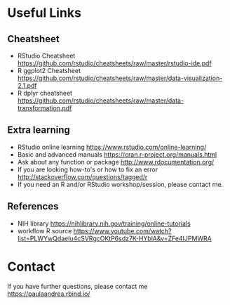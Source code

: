 # Useful Links

## Cheatsheet

* RStudio Cheatsheet https://github.com/rstudio/cheatsheets/raw/master/rstudio-ide.pdf
* R ggplot2 Cheatsheet https://github.com/rstudio/cheatsheets/raw/master/data-visualization-2.1.pdf
* R dplyr cheatsheet https://github.com/rstudio/cheatsheets/raw/master/data-transformation.pdf

## Extra learning

* RStudio online learning https://www.rstudio.com/online-learning/
* Basic and advanced manuals https://cran.r-project.org/manuals.html
* Ask about any function or package http://www.rdocumentation.org/
* If you are looking how-to's or how to fix an error http://stackoverflow.com/questions/tagged/r
* If you need an R and/or RStudio workshop/session, please contact me. 

## References

* NIH library https://nihlibrary.nih.gov/training/online-tutorials
* workflow R source https://www.youtube.com/watch?list=PLWYwQdaelu4cSVRgcOKtP6sdz7K-HYblA&v=ZFe4IJPMWRA

# Contact

If you have further questions, please contact me https://paulaandrea.rbind.io/
